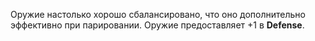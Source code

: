 Оружие настолько хорошо сбалансировано, что оно дополнительно эффективно при парировании. Оружие предоставляет +1 в **Defense**.
